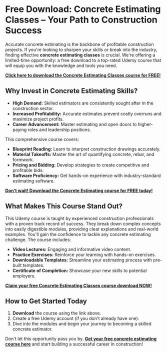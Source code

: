 # Free Download: Concrete Estimating Classes – Your Path to Construction Success

Accurate concrete estimating is the backbone of profitable construction projects. If you're looking to sharpen your skills or break into the industry, finding effective **concrete estimating classes** is crucial. We're offering a limited-time opportunity: a free download to a top-rated Udemy course that will equip you with the knowledge and tools you need.

[**Click here to download the Concrete Estimating Classes course for FREE!**](https://udemywork.com/concrete-estimating-classes)

## Why Invest in Concrete Estimating Skills?

*   **High Demand:** Skilled estimators are consistently sought after in the construction sector.
*   **Increased Profitability:** Accurate estimates prevent costly overruns and maximize project profits.
*   **Career Advancement:** Master estimating and open doors to higher-paying roles and leadership positions.

This comprehensive course covers:

*   **Blueprint Reading:** Learn to interpret construction drawings accurately.
*   **Material Takeoffs:** Master the art of quantifying concrete, rebar, and formwork.
*   **Pricing and Bidding:** Develop strategies to create competitive and profitable bids.
*   **Software Proficiency:** Get hands-on experience with industry-standard estimating software.

[**Don't wait! Download the Concrete Estimating course for FREE today!**](https://udemywork.com/concrete-estimating-classes)

## What Makes This Course Stand Out?

This Udemy course is taught by experienced construction professionals with a proven track record of success. They break down complex concepts into easily digestible modules, providing clear explanations and real-world examples. You'll gain the confidence to tackle any concrete estimating challenge. The course includes:

*   **Video Lectures:** Engaging and informative video content.
*   **Practice Exercises:** Reinforce your learning with hands-on exercises.
*   **Downloadable Templates:** Streamline your estimating process with pre-built templates.
*   **Certificate of Completion:** Showcase your new skills to potential employers.

[**Claim your free Concrete Estimating Classes course download NOW!**](https://udemywork.com/concrete-estimating-classes)

## How to Get Started Today

1.  **Download** the course using the link above.
2.  Create a free Udemy account (if you don't already have one).
3.  Dive into the modules and begin your journey to becoming a skilled concrete estimator.

Don't let this opportunity pass you by. **[Get your free concrete estimating course here](https://udemywork.com/concrete-estimating-classes)** and start building a successful career in construction!
